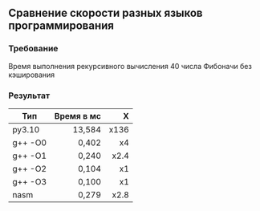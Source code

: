 ## Сравнение скорости разных языков программирования
### Требование
Время выполнения рекурсивного вычисления 40 числа Фибоначи без кэширования
### Результат
Тип | Время в мс | X
--- | --: | --:
py3.10 | 13,584 | x136
g++ -O0 | 0,402 | x4
g++ -O1 | 0,240 | x2.4
g++ -O2 | 0,104 | x1
g++ -O3 | 0,100 | x1
nasm | 0,279 | x2.8
